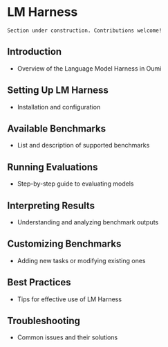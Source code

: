 # LM Harness

```{attention}
Section under construction. Contributions welcome!
```

## Introduction

- Overview of the Language Model Harness in Oumi

## Setting Up LM Harness

- Installation and configuration

## Available Benchmarks

- List and description of supported benchmarks

## Running Evaluations

- Step-by-step guide to evaluating models

## Interpreting Results

- Understanding and analyzing benchmark outputs

## Customizing Benchmarks

- Adding new tasks or modifying existing ones

## Best Practices

- Tips for effective use of LM Harness

## Troubleshooting

- Common issues and their solutions
